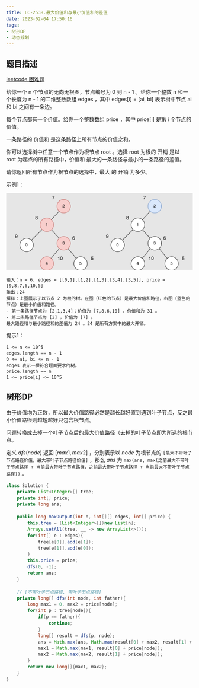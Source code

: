 ```yaml
---
title: LC-2538.最大价值和与最小价值和的差值
date: 2023-02-04 17:50:16
tags:
- 树形DP
- 动态规划
---
```


## 题目描述
[leetcode 困难题](https://leetcode.cn/problems/difference-between-maximum-and-minimum-price-sum/)

给你一个 n 个节点的无向无根图，节点编号为 0 到 n - 1 。给你一个整数 n 和一个长度为 n - 1 的二维整数数组 edges ，其中 edges[i] = [ai, bi] 表示树中节点 ai 和 bi 之间有一条边。

每个节点都有一个价值。给你一个整数数组 price ，其中 price[i] 是第 i 个节点的价值。

一条路径的 价值和 是这条路径上所有节点的价值之和。

你可以选择树中任意一个节点作为根节点 root 。选择 root 为根的 开销 是以 root 为起点的所有路径中，价值和 最大的一条路径与最小的一条路径的差值。

请你返回所有节点作为根节点的选择中，最大 的 开销 为多少。

示例1：

![](../img/Snipaste_2023-02-06_17-13-51.png)
```
输入：n = 6, edges = [[0,1],[1,2],[1,3],[3,4],[3,5]], price = [9,8,7,6,10,5]
输出：24
解释：上图展示了以节点 2 为根的树。左图（红色的节点）是最大价值和路径，右图（蓝色的节点）是最小价值和路径。
- 第一条路径节点为 [2,1,3,4]：价值为 [7,8,6,10] ，价值和为 31 。
- 第二条路径节点为 [2] ，价值为 [7] 。
最大路径和与最小路径和的差值为 24 。24 是所有方案中的最大开销。
```

提示1：
```
1 <= n <= 10^5
edges.length == n - 1
0 <= ai, bi <= n - 1
edges 表示一棵符合题面要求的树。
price.length == n
1 <= price[i] <= 10^5
```

## 树形DP
由于价值均为正数，所以最大价值路径必然是越长越好直到遇到叶子节点，反之最小价值路径则越短越好只包含根节点。

问题转换成去掉一个叶子节点后的最大价值路径（去掉的叶子节点即为所选的根节点。

定义 $dfs(node)$ 返回 $[max1, max2]$ ，分别表示以 $node$ 为根节点的 `[最大不带叶子节点路径价值，最大带叶子节点路径价值]` ，那么 $ans$ 为 `max(ans, max(之前最大不带叶子节点路径 + 当前最大带叶子节点路径，之前最大带叶子节点路径 + 当前最大不带叶子节点路径))` 。

```Java
class Solution {
    private List<Integer>[] tree;
    private int[] price;
    private long ans;

    public long maxOutput(int n, int[][] edges, int[] price) {
        this.tree = (List<Integer>[])new List[n];
        Arrays.setAll(tree, __ -> new ArrayList<>());
        for(int[] e : edges){
            tree[e[0]].add(e[1]);
            tree[e[1]].add(e[0]);
        }
        this.price = price;
        dfs(0, -1);
        return ans;
    }

    // [不带叶子节点路径, 带叶子节点路径]
    private long[] dfs(int node, int father){
        long max1 = 0, max2 = price[node];
        for(int p : tree[node]){
            if(p == father){
                continue;
            }
            long[] result = dfs(p, node);
            ans = Math.max(ans, Math.max(result[0] + max2, result[1] + max1));
            max1 = Math.max(max1, result[0] + price[node]);
            max2 = Math.max(max2, result[1] + price[node]);
        }
        return new long[]{max1, max2};
    }
}
```
